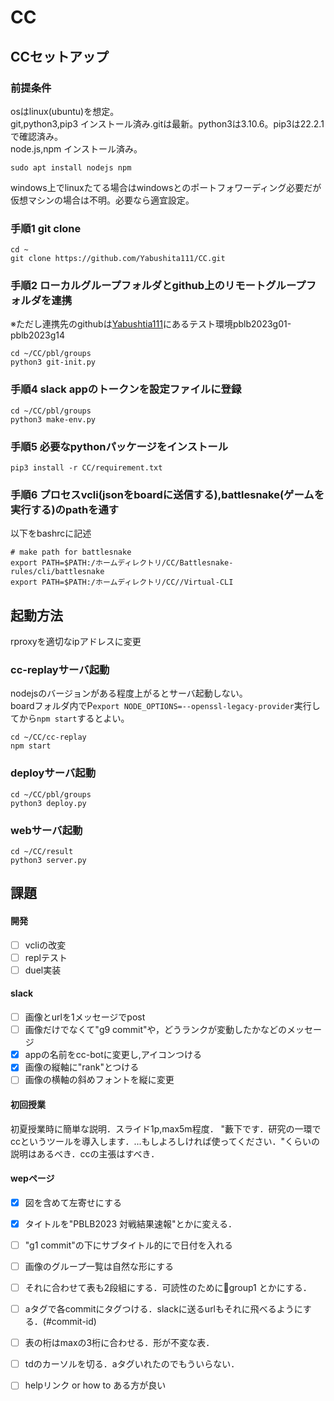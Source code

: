 # CC
## CCセットアップ
### 前提条件
osはlinux(ubuntu)を想定。\
git,python3,pip3 インストール済み.gitは最新。python3は3.10.6。pip3は22.2.1で確認済み。\
node.js,npm インストール済み。
```
sudo apt install nodejs npm
```
windows上でlinuxたてる場合はwindowsとのポートフォワーディング必要だが仮想マシンの場合は不明。必要なら適宜設定。
### 手順1 git clone
```
cd ~
git clone https://github.com/Yabushita111/CC.git
```
### 手順2 ローカルグループフォルダとgithub上のリモートグループフォルダを連携
※ただし連携先のgithubは[Yabushtia111](https://github.com/Yabushita111)にあるテスト環境pblb2023g01-pblb2023g14
```
cd ~/CC/pbl/groups
python3 git-init.py
```
### 手順4 slack appのトークンを設定ファイルに登録
```
cd ~/CC/pbl/groups
python3 make-env.py
```
### 手順5 必要なpythonパッケージをインストール
`pip3 install -r CC/requirement.txt`
### 手順6 プロセスvcli(jsonをboardに送信する),battlesnake(ゲームを実行する)のpathを通す
以下をbashrcに記述
```
# make path for battlesnake
export PATH=$PATH:/ホームディレクトリ/CC/Battlesnake-rules/cli/battlesnake
export PATH=$PATH:/ホームディレクトリ/CC//Virtual-CLI
```

## 起動方法
rproxyを適切なipアドレスに変更

### cc-replayサーバ起動
nodejsのバージョンがある程度上がるとサーバ起動しない。\
boardフォルダ内でP`export NODE_OPTIONS=--openssl-legacy-provider`実行してから`npm start`するとよい。
```
cd ~/CC/cc-replay
npm start
```
### deployサーバ起動
```
cd ~/CC/pbl/groups
python3 deploy.py
```
### webサーバ起動
```
cd ~/CC/result
python3 server.py
```
## 課題
#### 開発
- [ ] vcliの改変
- [ ] replテスト
- [ ] duel実装
#### slack
- [ ] 画像とurlを1メッセージでpost
- [ ] 画像だけでなくて"g9 commit"や，どうランクが変動したかなどのメッセージ
- [x] appの名前をcc-botに変更し,アイコンつける
- [x] 画像の縦軸に"rank"とつける
- [ ] 画像の横軸の斜めフォントを縦に変更

#### 初回授業
初夏授業時に簡単な説明．スライド1p,max5m程度．
"藪下です．研究の一環でccというツールを導入します．...もしよろしければ使ってください．"くらいの説明はあるべき．ccの主張はすべき．

#### wepページ
- [x] 図を含めて左寄せにする
- [x] タイトルを"PBLB2023 対戦結果速報"とかに変える．
- [ ] "g1 commit"の下にサブタイトル的にで日付を入れる
- [ ] 画像のグループ一覧は自然な形にする
- [ ] それに合わせて表も2段組にする．可読性のために🔴group1 とかにする．
- [ ] aタグで各commitにタグつける．slackに送るurlもそれに飛べるようにする．(#commit-id)
- [ ] 表の桁はmaxの3桁に合わせる．形が不変な表．
- [ ] tdのカーソルを切る．aタグいれたのでもういらない．
- [ ] helpリンク or how to ある方が良い


